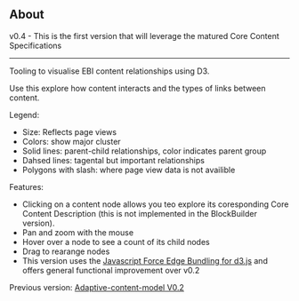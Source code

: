 ## About
v0.4 - This is the first version that will leverage the matured Core Content Specifications

----

Tooling to visualise EBI content relationships using D3.

Use this explore how content interacts and the types of links between content.

Legend:
* Size: Reflects page views
* Colors: show major cluster
* Solid lines: parent-child relationships, color indicates parent group
* Dahsed lines: tagental but important relationships
* Polygons with slash: where page view data is not availible


Features:
* Clicking on a content node allows you teo explore its coresponding Core Content Description (this is not implemented in the BlockBuilder version).
* Pan and zoom with the mouse
* Hover over a node to see a count of its child nodes
* Drag to rearange nodes
* This version uses the <a href="https://github.com/upphiminn/d3.ForceBundle">Javascript Force Edge Bundling for d3.js</a> and offers general functional improvement over v0.2

Previous version: <a href='http://bl.ocks.org/khawkins98/fa6292523b1680ecbb15'>Adaptive-content-model V0.2</a>
